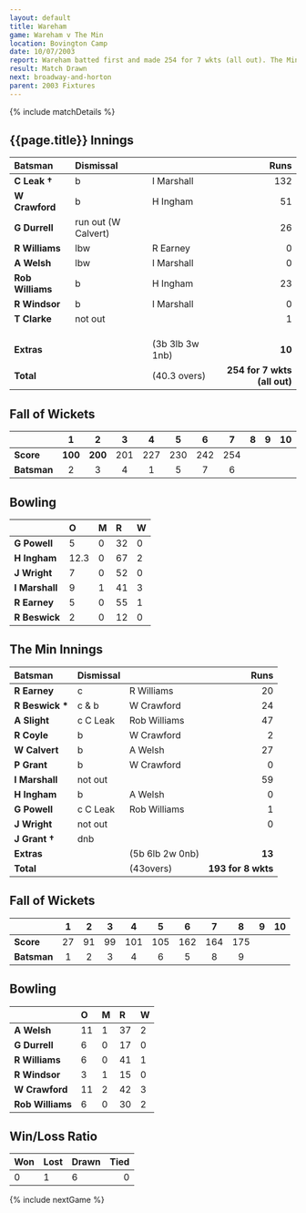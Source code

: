 ```yaml
---
layout: default
title: Wareham
game: Wareham v The Min
location: Bovington Camp
date: 10/07/2003
report: Wareham batted first and made 254 for 7 wkts (all out). The Min replied with 193 for 8 wkts when time ran out
result: Match Drawn
next: broadway-and-horton
parent: 2003 Fixtures
---
```


{% include matchDetails %}

## {{page.title}} Innings

| Batsman | Dismissal |  | Runs |
|:---|:---|---|---:|
| **C Leak &#8224;** | b | I Marshall | 132 |
| **W Crawford** | b | H Ingham | 51 |
| **G Durrell** | run out (W Calvert) |  | 26 |
| **R Williams** | lbw | R Earney | 0 |
| **A Welsh** | lbw | I Marshall | 0 |
| **Rob Williams** | b | H Ingham | 23 |
| **R Windsor** | b | I Marshall | 0 |
| **T Clarke** | not out |  | 1 |
|  |  |  |  |
|  |  |  |  |
|  |  |  |  |
| **Extras** | | (3b 3lb 3w 1nb) | **10** |
| **Total** | | (40.3 overs) | **254 for 7 wkts (all out)** |

## Fall of Wickets

| | 1 | 2 | 3 | 4 | 5 | 6 | 7 | 8 | 9 | 10 |
|---|:---:|:---:|:---:|:---:|:---:|:---:|:---:|:---:|:---:|:---:|
| **Score** | **100** | **200** | 201 | 227 | 230 | 242 | 254 |  |  |  |
| **Batsman** | 2 | 3 | 4 | 1 | 5 | 7 | 6 |  |  |  |

## Bowling

| | O | M | R | W |
|---|:---|:---|:---|:---|
| **G Powell** | 5 | 0 | 32 | 0 |
| **H Ingham** | 12.3 | 0 | 67 | 2 |
| **J Wright** | 7 | 0 | 52 | 0 |
| **I Marshall** | 9 | 1 | 41 | 3 |
| **R Earney** | 5 | 0 | 55 | 1 |
| **R Beswick** | 2 | 0 | 12 | 0 |

## The Min Innings

| Batsman | Dismissal |  | Runs |
|:---|:---|---|---:|
| **R Earney** | c | R Williams | 20 |
| **R Beswick &#42;** | c & b | W Crawford | 24 |
| **A Slight** | c C Leak | Rob Williams | 47 |
| **R Coyle** | b | W Crawford | 2 |
| **W Calvert** | b | A Welsh | 27 |
| **P Grant** | b | W Crawford | 0 |
| **I Marshall** | not out |  | 59 |
| **H Ingham** | b | A Welsh | 0 |
| **G Powell** | c C Leak | Rob Williams | 1 |
| **J Wright** | not out |  | 0 |
| **J Grant &#8224;** | dnb |  |  |
| **Extras** | | (5b 6lb 2w 0nb) | **13** |
| **Total** | | (43overs) | **193 for 8 wkts** |

## Fall of Wickets

| | 1 | 2 | 3 | 4 | 5 | 6 | 7 | 8 | 9 | 10 |
|---|:---:|:---:|:---:|:---:|:---:|:---:|:---:|:---:|:---:|:---:|
| **Score** | 27 | 91 | 99 | 101 | 105 | 162 | 164 | 175 |  |  |
| **Batsman** | 1 | 2 | 3 | 4 | 6 | 5 | 8 | 9 |  |  |

## Bowling

| | O | M | R | W |
|---|:---|:---|:---|:---|
| **A Welsh** | 11 | 1 | 37 | 2 |
| **G Durrell** | 6 | 0 | 17 | 0 |
| **R Williams** | 6 | 0 | 41 | 1 |
| **R Windsor** | 3 | 1 | 15 | 0 |
| **W Crawford** | 11 | 2 | 42 | 3 |
| **Rob Williams** | 6 | 0 | 30 | 2 |

## Win/Loss Ratio

| Won | Lost | Drawn | Tied |
|:---|:---|:---|---:|
| 0 | 1 | 6 | 0 |

{% include nextGame %}